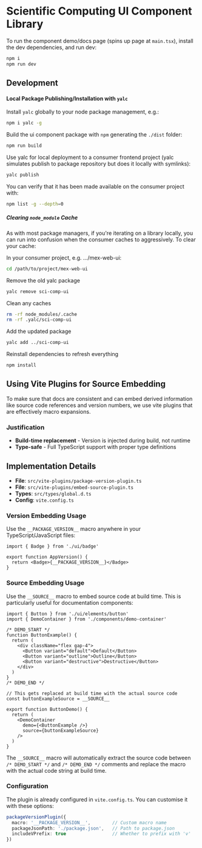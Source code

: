 # Scientific Computing UI Component Library

To run the component demo/docs page (spins up page at `main.tsx`), install the dev dependencies, and run dev:
```bash
npm i
npm run dev
```

## Development

#### Local Package Publishing/Installation with `yalc`
Install `yalc` globally to your node package management, e.g.:
```bash
npm i yalc -g
```
Build the ui component package with `npm` generating the `./dist` folder:
```bash
npm run build
```

Use yalc for local deployment to a consumer frontend project (yalc simulates publish to package repository but does it locally with symlinks):
```bash
yalc publish
```
You can verify that it has been made available on the consumer project with:
```bash
npm list -g --depth=0
```

##### Clearing `node_module` Cache
As with most package managers, if you're iterating on a library locally, you can run into confusion when the consumer caches to aggressively.
To clear your cache: 

In your consumer project, e.g. .../mex-web-ui:
```bash
cd /path/to/project/mex-web-ui
```

Remove the old yalc package
```bash
yalc remove sci-comp-ui
```

Clean any caches
```bash
rm -rf node_modules/.cache
rm -rf .yalc/sci-comp-ui
```

Add the updated package
```bash
yalc add ../sci-comp-ui
```

Reinstall dependencies to refresh everything
```bash
npm install
```

## Using Vite Plugins for Source Embedding

To make sure that docs are consistent and can embed derived information like source code references and version numbers, we use vite plugins that are effectively macro expansions.

### Justification

- **Build-time replacement** - Version is injected during build, not runtime
- **Type-safe** - Full TypeScript support with proper type definitions

## Implementation Details

- **File**: `src/vite-plugins/package-version-plugin.ts`
- **File**: `src/vite-plugins/embed-source-plugin.ts`
- **Types**: `src/types/global.d.ts`
- **Config**: `vite.config.ts`

### Version Embedding Usage

Use the `__PACKAGE_VERSION__` macro anywhere in your TypeScript/JavaScript files:

```tsx
import { Badge } from './ui/badge'

export function AppVersion() {
  return <Badge>{__PACKAGE_VERSION__}</Badge>
}
```

### Source Embedding Usage

Use the `__SOURCE__` macro to embed source code at build time. This is particularly useful for documentation components:

```tsx
import { Button } from './ui/elements/button'
import { DemoContainer } from './components/demo-container'

/* DEMO_START */
function ButtonExample() {
  return (
    <div className="flex gap-4">
      <Button variant="default">Default</Button>
      <Button variant="outline">Outline</Button>
      <Button variant="destructive">Destructive</Button>
    </div>
  )
}
/* DEMO_END */

// This gets replaced at build time with the actual source code
const buttonExampleSource = __SOURCE__

export function ButtonDemo() {
  return (
    <DemoContainer
      demo={<ButtonExample />}
      source={buttonExampleSource}
    />
  )
}
```

The `__SOURCE__` macro will automatically extract the source code between `/* DEMO_START */` and `/* DEMO_END */` comments and replace the macro with the actual code string at build time.

### Configuration

The plugin is already configured in `vite.config.ts`. You can customise it with these options:

```typescript
packageVersionPlugin({
  macro: '__PACKAGE_VERSION__',        // Custom macro name
  packageJsonPath: './package.json',   // Path to package.json
  includeVPrefix: true                 // Whether to prefix with 'v'
})
```

